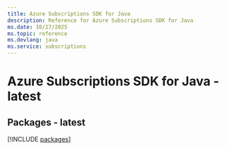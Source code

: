```yaml
---
title: Azure Subscriptions SDK for Java
description: Reference for Azure Subscriptions SDK for Java
ms.date: 10/27/2025
ms.topic: reference
ms.devlang: java
ms.service: subscriptions
---
```

# Azure Subscriptions SDK for Java - latest
## Packages - latest
[!INCLUDE [packages](subscriptions-index.md)]